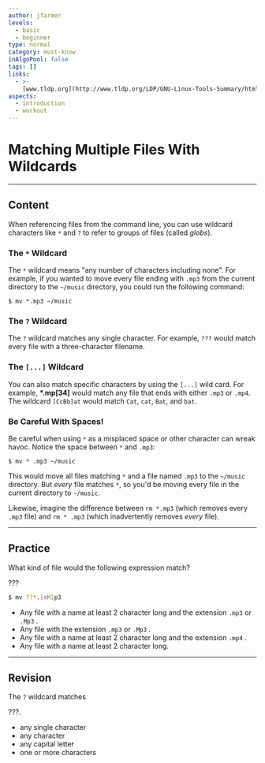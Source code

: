 ```yaml
---
author: jfarmer
levels:
  - basic
  - beginner
type: normal
category: must-know
inAlgoPool: false
tags: []
links:
  - >-
    [www.tldp.org](http://www.tldp.org/LDP/GNU-Linux-Tools-Summary/html/x11655.htm){website}
aspects:
  - introduction
  - workout
---
```


# Matching Multiple Files With Wildcards


---

## Content

When referencing files from the command line, you can use wildcard characters like `*` and `?` to refer to groups of files (called *globs*).

### The `*` Wildcard

The `*` wildcard means "any number of characters including none".  For example, if you wanted to move every file ending with `.mp3` from the current directory to the `~/music` directory, you could run the following command:

```shell
$ mv *.mp3 ~/music
```

### The `?` Wildcard

The `?` wildcard matches any single character.  For example, `???` would match every file with a three-character filename.

### The `[...]` Wildcard

You can also match specific characters by using the `[...]` wild card.  For example, **\*.mp\[34]** would match any file that ends with either `.mp3` or `.mp4`.  The wildcard `[CcBb]at` would match `Cat`, `cat`, `Bat`, and `bat`.

### Be Careful With Spaces!

Be careful when using `*` as a misplaced space or other character can wreak havoc.  Notice the space between `*` and `.mp3`:

```shell
$ mv * .mp3 ~/music
```

This would move all files matching `*` and a file named `.mp3` to the `~/music` directory.  But *every* file matches `*`, so you'd be moving every file in the current directory to `~/music`.

Likewise, imagine the difference between `rm *.mp3` (which removes every `.mp3` file) and `rm * .mp3` (which inadvertently removes *every* file).


---

## Practice

What kind of file would the following expression match? 

???

```bash
$ mv ??*.[mM]p3
```

* Any file with  a name at least 2 character long and the extension `.mp3` or `.Mp3` .
* Any file with the extension `.mp3` or `.Mp3` .
* Any file with a name at least 2 character long and the extension `.mp4` .
* Any file with a name at least 2 character long.


---

## Revision

The `?` wildcard matches

 ???.

* any single character
* any character
* any capital letter
* one or more characters

